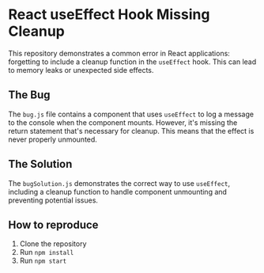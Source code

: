 # React useEffect Hook Missing Cleanup

This repository demonstrates a common error in React applications: forgetting to include a cleanup function in the `useEffect` hook. This can lead to memory leaks or unexpected side effects.

## The Bug

The `bug.js` file contains a component that uses `useEffect` to log a message to the console when the component mounts. However, it's missing the return statement that's necessary for cleanup. This means that the effect is never properly unmounted. 

## The Solution

The `bugSolution.js` demonstrates the correct way to use `useEffect`, including a cleanup function to handle component unmounting and preventing potential issues.

## How to reproduce
1. Clone the repository
2. Run `npm install`
3. Run `npm start`